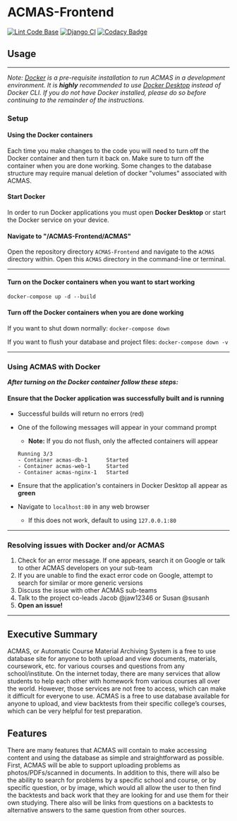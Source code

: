 # ACMAS-Frontend

[![Lint Code Base](https://github.com/ACMAS/ACMAS-Frontend/actions/workflows/super-linter.yml/badge.svg)](https://github.com/ACMAS/ACMAS-Frontend/actions/workflows/super-linter.yml)  [![Django CI](https://github.com/ACMAS/ACMAS-Frontend/actions/workflows/django.yml/badge.svg)](https://github.com/ACMAS/ACMAS-Frontend/actions/workflows/django.yml)
[![Codacy Badge](https://app.codacy.com/project/badge/Grade/c4e7f48ee49a4504bc2a4cdef806dfa8)](https://www.codacy.com/gh/ACMAS/ACMAS-Frontend/dashboard?utm_source=github.com&amp;utm_medium=referral&amp;utm_content=ACMAS/ACMAS-Frontend&amp;utm_campaign=Badge_Grade)

## Usage

---
_Note: [Docker](https://docs.docker.com/get-docker/) is a pre-requisite installation to run ACMAS in a development
 environment.
It is __highly__ recommended to use [Docker Desktop](https://www.docker.com/products/docker-desktop/) instead of
 Docker CLI. If you do not have Docker installed, please do so before continuing to the remainder of the instructions._

### Setup
#### Using the Docker containers
Each time you make changes to the code you will need to turn off the Docker container and then turn it back on.
 Make sure to turn off the container when you are done working. Some changes to the database structure may require
 manual deletion of docker "volumes" associated with ACMAS.
#### Start Docker
In order to run Docker applications you must open __Docker Desktop__ or start the Docker service on your device.
#### Navigate to "/ACMAS-Frontend/ACMAS"
Open the repository directory `ACMAS-Frontend` and navigate to the `ACMAS` directory within. Open this `ACMAS`
 directory in the command-line or terminal.

---
#### __Turn on the Docker containers when you want to start working__
`docker-compose up -d --build`
#### __Turn off the Docker containers when you are done working__
If you want to shut down normally: `docker-compose down`

If you want to flush your database and project files: `docker-compose down -v`

---
### Using ACMAS with Docker
___After turning on the Docker container follow these steps:___
#### Ensure that the Docker application was successfully built and is running
- Successful builds will return no errors (red)

- One of the following messages will appear in your command prompt

  - __Note:__ If you do not flush, only the affected containers will appear

  ```shell
  Running 3/3
  - Container acmas-db-1      Started
  - Container acmas-web-1     Started
  - Container acmas-nginx-1   Started
  ```

- Ensure that the application's containers in Docker Desktop all appear as __green__

- Navigate to `localhost:80` in any web browser
  - If this does not work, default to using `127.0.0.1:80`
---

### Resolving issues with Docker and/or ACMAS
1) Check for an error message. If one appears, search it on Google or talk to other ACMAS developers on your sub-team
2) If you are unable to find the exact error code on Google, attempt to search for similar or more generic versions
3) Discuss the issue with other ACMAS sub-teams
4) Talk to the project co-leads Jacob @jaw12346 or Susan @susanh
5) __Open an issue!__

---

## Executive Summary

  ACMAS, or Automatic Course Material Archiving System is a free to use database site for anyone to both upload and view documents, materials, coursework, etc. for various courses and questions from any school/institute.
On the internet today, there are many services that allow students to help each other with homework from various courses all over the world. However, those services are not free to access, which can make it difficult for everyone to use. ACMAS is a free to use database available for anyone to upload, and view backtests from their specific college’s courses, which can be very helpful for test preparation.

## Features

  There are many features that ACMAS will contain to make accessing content and using the database as simple and straightforward as possible. First, ACMAS will be able to support uploading problems as photos/PDFs/scanned in documents.
In addition to this, there will also be the ability to search for problems by a specific school and course, or by specific question, or by image, which would all allow the user to then find the backtests and back work that they are looking for and use them for their own studying.
There also will be links from questions on a backtests to alternative answers to the same question from other sources.
